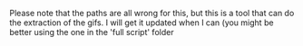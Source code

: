 Please note that the paths are all wrong for this, but this is a tool that can do the extraction of the gifs. I will get it updated when I can (you might be better using the one in the 'full script' folder
